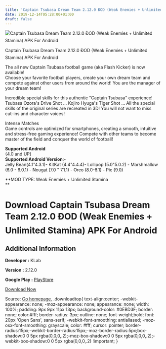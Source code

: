 ```yaml
---
title: 'Captain Tsubasa Dream Team 2.12.0 ÐOD (Weak Enemies + Unlimited Stamina) APK For Android'
date: 2019-12-14T05:28:00+01:00
draft: false
---
```


![Captain Tsubasa Dream Team 2.12.0 ÐOD (Weak Enemies + Unlimited Stamina) APK For Android](https://i2.wp.com/apkhome.net/wp-content/uploads/2019/11/Captain-Tsubasa-Dream-Team-2.12.0-ÐOD-Weak-Enemies-Unlimited-Stamina.png "Captain Tsubasa Dream Team 2.12.0 ÐOD (Weak Enemies + Unlimited Stamina) APK For Android")

  

Captain Tsubasa Dream Team 2.12.0 ÐOD (Weak Enemies + Unlimited Stamina) APK For Android

The all new Captain Tsubasa football game (aka Flash Kicker) is now available!  
Choose your favorite football players, create your own dream team and compete against other users from around the world! You are the manager of your dream team!

Incredible special skills for this authentic "Captain Tsubasa" experience!  
Tsubasa Ozora's Drive Shot ... Kojiro Hyuga's Tiger Shot ... All the special skills of the original series are recreated in 3D! You will not want to miss cut-ins and character voices!

Intense Matches  
Game controls are optimized for smartphones, creating a smooth, intuitive and stress-free gaming experience! Compete with other teams to become master of the field and conquer the world of football!

**Supported Android**  
{4.0 and UP}  
**Supported Android Version**:-  
Jelly Bean(4.1"4.3.1)- KitKat (4.4"4.4.4)- Lollipop (5.0"5.0.2) - Marshmallow (6.0 - 6.0.1) - Nougat (7.0 " 7.1.1) - Oreo (8.0-8.1) - Pie (9.0)

**MOD TYPE: Weak Enemies + Unlimited Stamina  
**

Download Captain Tsubasa Dream Team 2.12.0 ÐOD (Weak Enemies + Unlimited Stamina) APK For Android
==================================================================================================

Additional Information
----------------------

**Developer :** KLab

**Version :** 2.12.0

**Google Play :** [PlayStore](https://play.google.com/store/apps/details?id=com.klab.captain283.global)

  

[Download Now](https://store4app.co/post/captain-tsubasa-dream-team-2-12-0-od-weak-enemies-unlimited-stamina-apk-for-android_1574795907)

  
Source: [Go homepage.](https://store4app.co/post/captain-tsubasa-dream-team-2-12-0-od-weak-enemies-unlimited-stamina-apk-for-android_1574795907) .downloadtop{ text-align:center; -webkit-appearance: none; -moz-appearance: none; appearance: none; width: 100%; padding: 9px 9px 11px 13px; background-color: #0EBD3F; border: none; color:#fff; border-radius: 3px; outline: none; font-weight;bold; font: 20px 'Open Sans', sans-serif; -webkit-font-smoothing: antialiased; -moz-osx-font-smoothing: grayscale; color: #fff; cursor: pointer; border-radius:15px;-webkit-border-radius:15px;-moz-border-radius:5px;box-shadow:0 0 5px rgba(0,0,0,.2);-moz-box-shadow:0 0 5px rgba(0,0,0,.2);-webkit-box-shadow:0 0 5px rgba(0,0,0,.2) !important; }